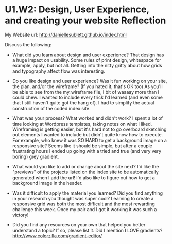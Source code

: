 # U1.W2: Design, User Experience, and creating your website Reflection

My Website url: http://daniellesublett.github.io/index.html

Discuss the following:
* What did you learn about design and user experience? 
  That design has a huge impact on usability. Some rules of print design, whitespace for example, apply, but not all. Getting into the nitty gritty about how grids and typography affect flow was interesting.

* Do you like design and user experience? Was it fun working on your site, the plan, and/or the wireframe? (If you hated it, that's OK too)
 As you'll be able to see from the my_wireframe file, I bit of waaaay more than I could chew. I wanted to include every trick I'd learned (and even some that I still haven't quite got the hang of). I had to simplify the actual construction of the coded index site. 


* What was your process? What worked and didn't work?
  I spent a lot of time looking at Wordpress templates, taking notes on what I liked. Wireframing is getting easier, but it's hard not to go overboard sketching out elements I wanted to include but didn't quite know how to execute. For example, who knew it was SO HARD to get a background image on a responsive site? Seems like it should be simple, but after a couple frustrating hours I ended up going with a tried and true (and very very boring) grey gradient.


* What would you like to add or change about the site next?
  I'd like the "previews" of the projects listed on the index site to be automatically generated when I add the url! I'd also like to figure out how to get a background image in the header.

* Was it difficult to apply the material you learned? Did you find anything in your research you thought was super cool?
  Learning to create a responsive grid was both the most difficult and the most rewarding challenge this week. Once my pair and I got it working it was such a victory! 

* Did you find any resources on your own that helped you better understand a topic? If so, please list it.
  Did I mention I LOVE gradients? http://www.colorzilla.com/gradient-editor/